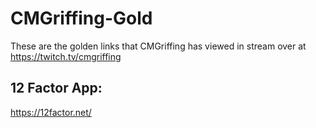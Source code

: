 # CMGriffing-Gold
These are the golden links that CMGriffing has viewed in stream over at https://twitch.tv/cmgriffing


## 12 Factor App:
https://12factor.net/
